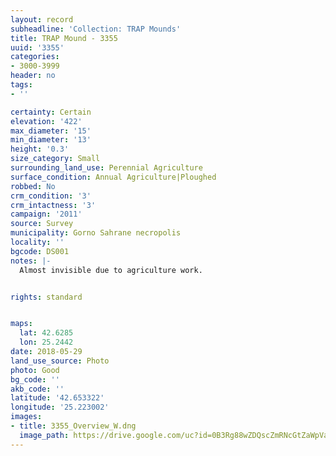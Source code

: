 ```yaml
---
layout: record
subheadline: 'Collection: TRAP Mounds'
title: TRAP Mound - 3355
uuid: '3355'
categories:
- 3000-3999
header: no
tags:
- ''

certainty: Certain
elevation: '422'
max_diameter: '15'
min_diameter: '13'
height: '0.3'
size_category: Small
surrounding_land_use: Perennial Agriculture
surface_condition: Annual Agriculture|Ploughed
robbed: No
crm_condition: '3'
crm_intactness: '3'
campaign: '2011'
source: Survey
municipality: Gorno Sahrane necropolis
locality: ''
bgcode: DS001
notes: |-
  Almost invisible due to agriculture work.


rights: standard


maps:
  lat: 42.6285
  lon: 25.2442
date: 2018-05-29
land_use_source: Photo
photo: Good
bg_code: ''
akb_code: ''
latitude: '42.653322'
longitude: '25.223002'
images:
- title: 3355_Overview_W.dng
  image_path: https://drive.google.com/uc?id=0B3Rg88wZDQscZmRNcGtZaWpVaUk
---
```

